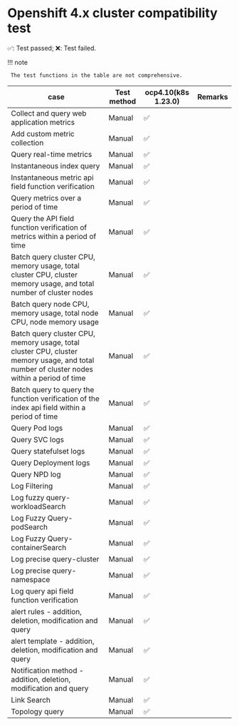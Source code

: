 # Openshift 4.x cluster compatibility test

✅: Test passed; ❌: Test failed.

!!! note

     The test functions in the table are not comprehensive.

| case | Test method | ocp4.10(k8s 1.23.0) | Remarks |
| ------------ | ---------------- |--------- |--------- |
| Collect and query web application metrics | Manual | ✅| |
| Add custom metric collection | Manual | ✅| |
| Query real-time metrics | Manual | ✅| |
| Instantaneous index query | Manual | ✅| |
| Instantaneous metric api field function verification | Manual | ✅| |
| Query metrics over a period of time | Manual | ✅| |
| Query the API field function verification of metrics within a period of time | Manual | ✅| |
| Batch query cluster CPU, memory usage, total cluster CPU, cluster memory usage, and total number of cluster nodes | Manual | ✅| |
| Batch query node CPU, memory usage, total node CPU, node memory usage | Manual | ✅| |
| Batch query cluster CPU, memory usage, total cluster CPU, cluster memory usage, and total number of cluster nodes within a period of time | Manual | ✅| |
| Batch query to query the function verification of the index api field within a period of time | Manual | ✅ ||
| Query Pod logs | Manual | ✅| |
| Query SVC logs | Manual | ✅| |
| Query statefulset logs | Manual | ✅| |
| Query Deployment logs | Manual | ✅| |
| Query NPD log | Manual | ✅| |
| Log Filtering | Manual | ✅| |
| Log fuzzy query-workloadSearch | Manual | ✅| |
| Log Fuzzy Query-podSearch | Manual | ✅| |
| Log Fuzzy Query-containerSearch | Manual | ✅| |
| Log precise query-cluster | Manual | ✅| |
| Log precise query-namespace | Manual | ✅| |
| Log query api field function verification | Manual | ✅| |
| alert rules - addition, deletion, modification and query | Manual | ✅ ||
| alert template - addition, deletion, modification and query | Manual | ✅ ||
| Notification method - addition, deletion, modification and query | Manual | ✅ ||
| Link Search | Manual | ✅ ||
| Topology query | Manual | ✅ ||
